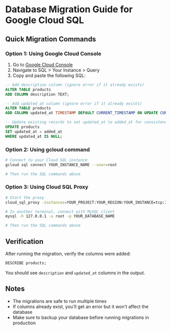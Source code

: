 # Database Migration Guide for Google Cloud SQL

## Quick Migration Commands

### Option 1: Using Google Cloud Console
1. Go to [Google Cloud Console](https://console.cloud.google.com/)
2. Navigate to SQL > Your Instance > Query
3. Copy and paste the following SQL:

```sql
-- Add description column (ignore error if it already exists)
ALTER TABLE products 
ADD COLUMN description TEXT;

-- Add updated_at column (ignore error if it already exists)
ALTER TABLE products 
ADD COLUMN updated_at TIMESTAMP DEFAULT CURRENT_TIMESTAMP ON UPDATE CURRENT_TIMESTAMP;

-- Update existing records to set updated_at to added_at for consistency
UPDATE products 
SET updated_at = added_at 
WHERE updated_at IS NULL;
```

### Option 2: Using gcloud command
```bash
# Connect to your Cloud SQL instance
gcloud sql connect YOUR_INSTANCE_NAME --user=root

# Then run the SQL commands above
```

### Option 3: Using Cloud SQL Proxy
```bash
# Start the proxy
cloud_sql_proxy -instances=YOUR_PROJECT:YOUR_REGION:YOUR_INSTANCE=tcp:3306

# In another terminal, connect with MySQL client
mysql -h 127.0.0.1 -u root -p YOUR_DATABASE_NAME

# Then run the SQL commands above
```

## Verification
After running the migration, verify the columns were added:
```sql
DESCRIBE products;
```

You should see `description` and `updated_at` columns in the output.

## Notes
- The migrations are safe to run multiple times
- If columns already exist, you'll get an error but it won't affect the database
- Make sure to backup your database before running migrations in production
